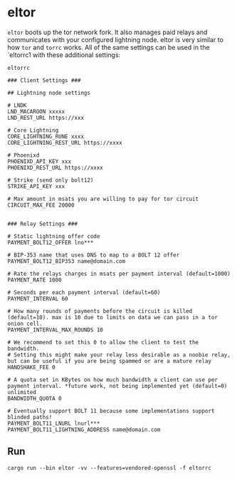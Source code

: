 eltor
=====

`eltor` boots up the tor network fork. It also manages paid relays and communicates with your configured lightning node. eltor is very 
similar to how `tor` and `torrc` works. All of the same settings can be used in the `eltorrc1 with these additional settings:

`eltorrc`
```
### Client Settings ###

## Lightning node settings

# LNDK
LND_MACAROON xxxxx
LND_REST_URL https://xxx

# Core Lightning
CORE_LIGHTNING_RUNE xxxx
CORE_LIGHTNING_REST_URL https://xxxx

# Phoenixd
PHOENIXD_API_KEY xxx
PHOENIXD_REST_URL https://xxxx

# Strike (send only bolt12)
STRIKE_API_KEY xxx

# Max amount in msats you are willing to pay for tor circuit
CIRCUIT_MAX_FEE 20000


### Relay Settings ###

# Static lightning offer code
PAYMENT_BOLT12_OFFER lno***

# BIP-353 name that uses DNS to map to a BOLT 12 offer
PAYMENT_BOLT12_BIP353 name@domain.com

# Rate the relays charges in msats per payment interval (default=1000)
PAYMENT_RATE 1000

# Seconds per each payment interval (default=60)
PAYMENT_INTERVAL 60

# How many rounds of payments before the circuit is killed (default=10). max is 10 due to limits on data we can pass in a tor onion cell.
PAYMENT_INTERVAL_MAX_ROUNDS 10

# We recommend to set this 0 to allow the client to test the bandwidth. 
# Setting this might make your relay less desirable as a noobie relay, but can be useful if you are being spammed or are a mature relay
HANDSHAKE_FEE 0 

# A quota set in KBytes on how much bandwidth a client can use per payment interval. *future work, not being implemented yet (default=0) unlimited
BANDWIDTH_QUOTA 0

# Eventually support BOLT 11 because some implementations support blinded paths!
PAYMENT_BOLT11_LNURL lnurl*** 
PAYMENT_BOLT11_LIGHTNING_ADDRESS name@domain.com
```

Run
---
```
cargo run --bin eltor -vv --features=vendored-openssl -f eltorrc
```
